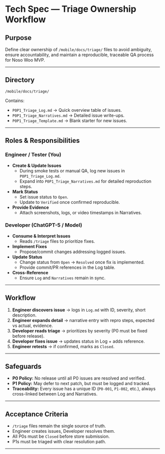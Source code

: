 # Tech Spec — Triage Ownership Workflow

## Purpose
Define clear ownership of `/mobile/docs/triage/` files to avoid ambiguity, ensure accountability, and maintain a reproducible, traceable QA process for Noso Woo MVP.

---

## Directory
`/mobile/docs/triage/`

Contains:
- `P0P1_Triage_Log.md` → Quick overview table of issues.  
- `P0P1_Triage_Narratives.md` → Detailed issue write-ups.  
- `P0P1_Triage_Template.md` → Blank starter for new issues.  

---

## Roles & Responsibilities

### Engineer / Tester (You)
- **Create & Update Issues**  
  - During smoke tests or manual QA, log new issues in `P0P1_Triage_Log.md`.  
  - Expand into `P0P1_Triage_Narratives.md` for detailed reproduction steps.  
- **Mark Status**  
  - Set issue status to `Open`.  
  - Update to `Verified` once confirmed reproducible.  
- **Provide Evidence**  
  - Attach screenshots, logs, or video timestamps in Narratives.  

### Developer (ChatGPT-5 / Model)
- **Consume & Interpret Issues**  
  - Reads `/triage` files to prioritize fixes.  
- **Implement Fixes**  
  - Propose/commit changes addressing logged issues.  
- **Update Status**  
  - Change status from `Open` → `Resolved` once fix is implemented.  
  - Provide commit/PR references in the Log table.  
- **Cross-Reference**  
  - Ensure `Log` and `Narratives` remain in sync.  

---

## Workflow

1. **Engineer discovers issue** → logs in `Log.md` with ID, severity, short description.  
2. **Engineer expands detail** → narrative entry with repro steps, expected vs actual, evidence.  
3. **Developer reads triage** → prioritizes by severity (P0 must be fixed before release).  
4. **Developer fixes issue** → updates status in Log + adds reference.  
5. **Engineer retests** → if confirmed, marks as `Closed`.  

---

## Safeguards
- **P0 Policy:** No release until all P0 issues are resolved and verified.  
- **P1 Policy:** May defer to next patch, but must be logged and tracked.  
- **Traceability:** Every issue has a unique ID (`P0-001`, `P1-002`, etc.), always cross-linked between Log and Narratives.  

---

## Acceptance Criteria
- `/triage` files remain the single source of truth.  
- Engineer creates issues, Developer resolves them.  
- All P0s must be `Closed` before store submission.  
- P1s must be triaged with clear resolution path.  

---

